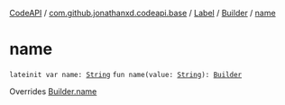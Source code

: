 [CodeAPI](../../../index.md) / [com.github.jonathanxd.codeapi.base](../../index.md) / [Label](../index.md) / [Builder](index.md) / [name](.)

# name

`lateinit var name: `[`String`](https://kotlinlang.org/api/latest/jvm/stdlib/kotlin/-string/index.html)
`fun name(value: `[`String`](https://kotlinlang.org/api/latest/jvm/stdlib/kotlin/-string/index.html)`): `[`Builder`](index.md)

Overrides [Builder.name](../../-named/-builder/name.md)

